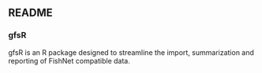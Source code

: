 ## README
### gfsR

gfsR is an R package designed to streamline the import, summarization and reporting of FishNet compatible data.